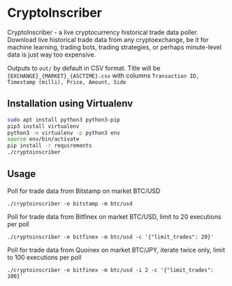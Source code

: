 # CryptoInscriber

CryptoInscriber - a live cryptocurrency historical trade data poller. Download live historical trade data from any cryptoexchange, be it for machine learning, trading bots, trading strategies, or perhaps minute-level data is just way too expensive.

Outputs to `out/` by default in CSV format. Title will be `{EXCHANGE}_{MARKET}_{ASCTIME}.csv` with columns `Transaction ID, Timestamp (milli), Price, Amount, Side`

## Installation using Virtualenv

```sh
sudo apt install python3 python3-pip
pip3 install virtualenv
python3 -m virtualenv -p python3 env
source env/bin/activate
pip install -r requirements
./cryptoinscriber
```

## Usage

Poll for trade data from Bitstamp on market BTC/USD

`./cryptoinscriber -e bitstamp -m btc/usd`

Poll for trade data from Bitfinex on market BTC/USD, limit to 20 executions per poll

`./cryptoinscriber -e bitfinex -m btc/usd -c '{"limit_trades": 20}'`

Poll for trade data from Quoinex on market BTC/JPY, iterate twice only, limit to 100 executions per poll

`./cryptoinscriber -e bitfinex -m btc/usd -i 2 -c '{"limit_trades": 100}'`

